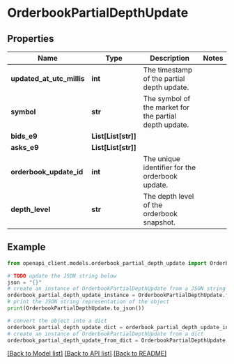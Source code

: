 # OrderbookPartialDepthUpdate


## Properties

Name | Type | Description | Notes
------------ | ------------- | ------------- | -------------
**updated_at_utc_millis** | **int** | The timestamp of the partial depth update. | 
**symbol** | **str** | The symbol of the market for the partial depth update. | 
**bids_e9** | **List[List[str]]** |  | 
**asks_e9** | **List[List[str]]** |  | 
**orderbook_update_id** | **int** | The unique identifier for the orderbook update. | 
**depth_level** | **str** | The depth level of the orderbook snapshot. | 

## Example

```python
from openapi_client.models.orderbook_partial_depth_update import OrderbookPartialDepthUpdate

# TODO update the JSON string below
json = "{}"
# create an instance of OrderbookPartialDepthUpdate from a JSON string
orderbook_partial_depth_update_instance = OrderbookPartialDepthUpdate.from_json(json)
# print the JSON string representation of the object
print(OrderbookPartialDepthUpdate.to_json())

# convert the object into a dict
orderbook_partial_depth_update_dict = orderbook_partial_depth_update_instance.to_dict()
# create an instance of OrderbookPartialDepthUpdate from a dict
orderbook_partial_depth_update_from_dict = OrderbookPartialDepthUpdate.from_dict(orderbook_partial_depth_update_dict)
```
[[Back to Model list]](../README.md#documentation-for-models) [[Back to API list]](../README.md#documentation-for-api-endpoints) [[Back to README]](../README.md)


